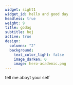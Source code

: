 ```yaml
---
widget: sight1
widget_id: hello and good day
headless: true
weight: 9
title: godag
subtitle: hej
active: true
design:
  columns: "2"
  background:
    text_color_light: false
    image_darken: 0
    image: hero-academic.png
---
```

t﻿ell me aboyt your self